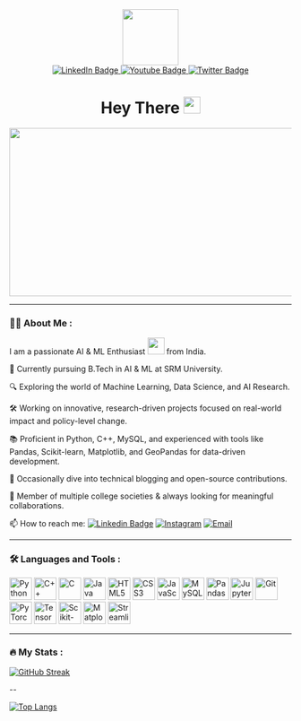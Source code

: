 <div id="header" align="center">
  <img src="https://media2.giphy.com/media/v1.Y2lkPTc5MGI3NjExbjF0bmpjOGZ2NjFlMzZlcWQ1ejVkNWtnb2d4YnRqNzhjbnZxcWRuOCZlcD12MV9pbnRlcm5hbF9naWZfYnlfaWQmY3Q9Zw/78XCFBGOlS6keY1Bil/giphy.gif" width="100"/>
</div>


<div id="badges" align="center" >
  <a href="your-linkedin-URL">
    <img src="https://img.shields.io/badge/LinkedIn-blue?style=for-the-badge&logo=linkedin&logoColor=white" alt="LinkedIn Badge"/>
  </a>
  <a href="your-youtube-URL">
    <img src="https://img.shields.io/badge/YouTube-red?style=for-the-badge&logo=youtube&logoColor=white" alt="Youtube Badge"/>
  </a>
  <a href="your-twitter-URL">
    <img src="https://img.shields.io/badge/Twitter-blue?style=for-the-badge&logo=twitter&logoColor=white" alt="Twitter Badge"/>
  </a>
</div>


<h1 align="center">
  Hey There 
  <img src="https://media.giphy.com/media/hvRJCLFzcasrR4ia7z/giphy.gif" width="30px"/>
</h1>


<div align="center">
  <img src="https://media1.giphy.com/media/v1.Y2lkPTc5MGI3NjExNmVoZWtxcmlkNXNnM3RqaHZiMHlvamxjMmp0aG5mem9sYms0MjJ0ZSZlcD12MV9pbnRlcm5hbF9naWZfYnlfaWQmY3Q9Zw/H03PuVdwREB21ANkLX/giphy.gif" width="600" height="300"/>
</div>


---

### :woman_technologist: About Me :
I am a passionate AI & ML Enthusiast <img src="https://media.giphy.com/media/WUlplcMpOCEmTGBtBW/giphy.gif" width="30"> from India.

🧠 Currently pursuing B.Tech in AI & ML at SRM University.

🔍 Exploring the world of Machine Learning, Data Science, and AI Research.

🛠️ Working on innovative, research-driven projects focused on real-world impact and policy-level change.

📚 Proficient in Python, C++, MySQL, and experienced with tools like Pandas, Scikit-learn, Matplotlib, and GeoPandas for data-driven development.

📝 Occasionally dive into technical blogging and open-source contributions.

🎯 Member of multiple college societies & always looking for meaningful collaborations.

📫 How to reach me: [![Linkedin Badge](https://img.shields.io/badge/-LinkedIN-blue?style=flat&logo=Linkedin&logoColor=white)](https://www.linkedin.com/in/farjan-alam-926b22218/) [![Instagram](https://img.shields.io/badge/Instagram-%23E4405F.svg?style=flat&logo=instagram&logoColor=white)](https://www.instagram.com/alamfarzann/) [![Email](https://img.shields.io/badge/Email-D14836?style=flat&logo=gmail&logoColor=white)](mailto:farjanlam16@gmail.com)

---

### :hammer_and_wrench: Languages and Tools :

<div>
  <!-- Python -->
  <img src="https://cdn.jsdelivr.net/gh/devicons/devicon/icons/python/python-original.svg" title="Python" alt="Python" width="40" height="40"/>

  <!-- C++ -->
  <img src="https://cdn.jsdelivr.net/gh/devicons/devicon/icons/cplusplus/cplusplus-original.svg" title="C++" alt="C++" width="40" height="40"/>

  <!-- C -->
  <img src="https://cdn.jsdelivr.net/gh/devicons/devicon/icons/c/c-original.svg" title="C" alt="C" width="40" height="40"/>

  <!-- Java -->
  <img src="https://cdn.jsdelivr.net/gh/devicons/devicon/icons/java/java-original.svg" title="Java" alt="Java" width="40" height="40"/>

  <!-- HTML -->
  <img src="https://cdn.jsdelivr.net/gh/devicons/devicon/icons/html5/html5-original.svg" title="HTML5" alt="HTML5" width="40" height="40"/>

  <!-- CSS -->
  <img src="https://cdn.jsdelivr.net/gh/devicons/devicon/icons/css3/css3-original.svg" title="CSS3" alt="CSS3" width="40" height="40"/>

  <!-- JavaScript -->
  <img src="https://cdn.jsdelivr.net/gh/devicons/devicon/icons/javascript/javascript-original.svg" title="JavaScript" alt="JavaScript" width="40" height="40"/>

  <!-- MySQL -->
  <img src="https://cdn.jsdelivr.net/gh/devicons/devicon/icons/mysql/mysql-original-wordmark.svg" title="MySQL" alt="MySQL" width="40" height="40"/>

  <!-- Pandas -->
  <img src="https://raw.githubusercontent.com/simple-icons/simple-icons/develop/icons/pandas.svg" title="Pandas" alt="Pandas" width="40" height="40"/>

   <!-- Jupyter -->
  <img src="https://cdn.jsdelivr.net/gh/devicons/devicon/icons/jupyter/jupyter-original-wordmark.svg" title="Jupyter" alt="Jupyter" width="40" height="40"/>

  <!-- Git -->
  <img src="https://cdn.jsdelivr.net/gh/devicons/devicon/icons/git/git-original-wordmark.svg" title="Git" alt="Git" width="40" height="40"/>

  <!-- PyTorch -->
  <img src="https://cdn.jsdelivr.net/gh/devicons/devicon/icons/pytorch/pytorch-original.svg" title="PyTorch" alt="PyTorch" width="40" height="40"/>

  <!-- TensorFlow -->
  <img src="https://cdn.jsdelivr.net/gh/devicons/devicon/icons/tensorflow/tensorflow-original.svg" title="TensorFlow" alt="TensorFlow" width="40" height="40"/>

  <!-- Scikit-learn -->
  <img src="https://upload.wikimedia.org/wikipedia/commons/0/05/Scikit_learn_logo_small.svg" title="Scikit-learn" alt="Scikit-learn" width="40" height="40"/>

  <!-- Matplotlib -->
  <img src="https://matplotlib.org/_static/images/logo2.svg" title="Matplotlib" alt="Matplotlib" width="40" height="40"/>

  <!-- Streamlit -->
  <img src="https://streamlit.io/images/brand/streamlit-logo-primary-colormark-darktext.svg" title="Streamlit" alt="Streamlit" width="40" height="40"/>
  
</div>


---

### :fire: My Stats :

[![GitHub Streak](http://github-readme-streak-stats.herokuapp.com?user=SyntaxSaviour&theme=dark&background=000000)](https://git.io/streak-stats)

--

[![Top Langs](https://github-readme-stats.vercel.app/api/top-langs/?username=SyntaxSaviour&layout=compact&theme=vision-friendly-dark)](https://github.com/anuraghazra/github-readme-stats)






















